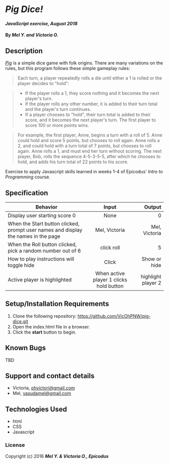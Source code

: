 # _Pig Dice!_

#### _JavaScript exercise, August 2018_

#### By _**Mel Y. and Victoria O.**_

## Description
[_Pig_](https://en.wikipedia.org/wiki/Pig_%28dice_game%29) is a simple dice game with folk origins. There are many variations on the rules, but this program follows these simple gameplay rules:

> Each turn, a player repeatedly rolls a die until either a 1 is rolled or the player decides to "hold":

> * If the player rolls a 1, they score nothing and it becomes the next player's turn.
> * If the player rolls any other number, it is added to their turn total and the player's turn continues.
> * If a player chooses to "hold", their turn total is added to their score, and it becomes the next player's turn.
> The first player to score 100 or more points wins.

> For example, the first player, Anne, begins a turn with a roll of 5. Anne could hold and score 5 points, but chooses to roll again. Anne rolls a 2, and could hold with a turn total of 7 points, but chooses to roll again. Anne rolls a 1, and must end her turn without scoring. The next player, Bob, rolls the sequence 4-5-3-5-5, after which he chooses to hold, and adds his turn total of 22 points to his score.

Exercise to apply Javascript skills learned in weeks 1-4 of Epicodus' _Intro to Programming_ course.

## Specification
| Behavior        | Input           | Output  |
| ------------- |:-------------:| -----:|
| Display user starting score 0 |  None  |  0  |
| When the Start button clicked, prompt user names and display the names in the page      | Mel, Victoria  | Mel, Victoria |
| When the Roll button clicked, pick a random number out of 6    |  click roll     |  5  |
| How to play instructions will toggle hide | Click     | Show or hide   |
| Active player is highlighted | When active player 1 clicks hold button    |  highlight player 2   |

## Setup/Installation Requirements
1. Clone the following repository: https://github.com/VicOhPNW/pig-dice.git
2. Open the index.html file in a browser.
3. Click the **start** button to begin.

## Known Bugs
TBD

## Support and contact details
* Victoria, ohvictori@gmail.com
* Mel, yasudamel@gmail.com

## Technologies Used
* html
* CSS
* Javascript

### License

Copyright (c) 2016 **_Mel Y. & Victoria O., Epicodus_**
